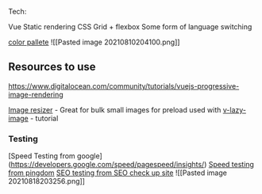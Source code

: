 Tech:

Vue
Static rendering
CSS Grid + flexbox
Some form of language switching

[color pallete](https://maketintsandshades.com/#f08f1b)
![[Pasted image 20210810204100.png]]



## Resources to use
https://www.digitalocean.com/community/tutorials/vuejs-progressive-image-rendering

[Image resizer](https://bulkresizephotos.com/en) - Great for bulk small images for preload
used with [v-lazy-image](https://www.digitalocean.com/community/tutorials/vuejs-progressive-image-rendering) - tutorial

### Testing
[Speed Testing from google] (https://developers.google.com/speed/pagespeed/insights/)
[Speed testing from pingdom](https://tools.pingdom.com/)
[SEO testing from SEO check up site](https://seositecheckup.com/analysis)
![[Pasted image 20210818203256.png]]
